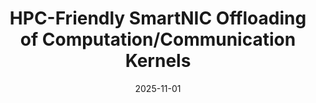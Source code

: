 ---
title: "HPC-Friendly SmartNIC Offloading of Computation/Communication Kernels"
collection: publications
permalink: /publication/2025-11-01-HPC-Friendly-SmartNIC-Offloading-of-ComputationCommunication-Kernels
type: "conference"
date: 2025-11-01
venue: '<em>Proceedings of the International Conference for High Performance Computing, Networking, Storage, and Analysis (SC25)</em>'
citation: ' M. Usman,  M. Benito,  <strong>S. Iserte</strong>, and  A. Peña, &quot;HPC-Friendly SmartNIC Offloading of Computation/Communication Kernels.&quot; <em>Proceedings of the International Conference for High Performance Computing, Networking, Storage, and Analysis (SC25)</em>, Nov. 2025.'
---